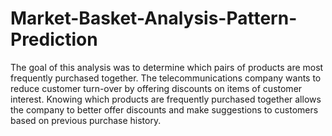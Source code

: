 # Market-Basket-Analysis-Pattern-Prediction
The goal of this analysis was to determine which pairs of products are most frequently purchased together. The telecommunications company wants to reduce customer turn-over by offering discounts on items of customer interest. Knowing which products are frequently purchased together allows the company to better offer discounts and make suggestions to customers based on previous purchase history.

